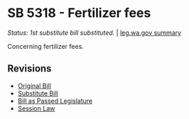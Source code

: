 # SB 5318 - Fertilizer fees
*Status: 1st substitute bill substituted.* | [leg.wa.gov summary](https://app.leg.wa.gov/billsummary?BillNumber=5318&Year=2021)

Concerning fertilizer fees.

## Revisions
* [Original Bill](1/)
* [Substitute Bill](S/)
* [Bill as Passed Legislature](S.PL/)
* [Session Law](S.SL/)